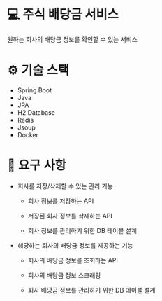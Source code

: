 # 💻 주식 배당금 서비스
원하는 회사의 배당금 정보를 확인할 수 있는 서비스

# ⚙ 기술 스택
- Spring Boot
- Java
- JPA
- H2 Database
- Redis
- Jsoup
- Docker

# 🔎 요구 사항
- 회사를 저장/삭제할 수 있는 관리 기능

  - 회사 정보를 저장하는 API
  
  - 저장된 회사 정보를 삭제하는 API
  - 회사 정보를 관리하기 위한 DB 테이블 설계ㅤㅤㅤㅤㅤㅤㅤㅤㅤㅤㅤㅤ
- 해당하는 회사의 배당금 정보를 제공하는 기능

  - 회사의 배당금 정보를 조회하는 API
  
  - 회사의 배당금 정보 스크래핑
  - 회사 배당금 정보를 관리하기 위한 DB 테이블 설계
